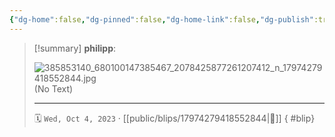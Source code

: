 ```yaml
---
{"dg-home":false,"dg-pinned":false,"dg-home-link":false,"dg-publish":true,"tags":["dgblip"],"disabled rules":["yaml-title","yaml-title-alias","file-name-heading"],"title":"philipp on instagram @ 2023-10-04","created-date":"2023-10-04T11:00:00","updated-date":"2025-05-02T17:43:08","dg-path":"blips/17974279418552844.md","permalink":"/blips/17974279418552844/","dgPassFrontmatter":true}
---
```


> [!summary] **philipp**:
>
> ![385853140_680100147385467_2078425877261207412_n_17974279418552844.jpg](/img/user/attachments/385853140_680100147385467_2078425877261207412_n_17974279418552844.jpg)
> (No Text)
> - - -
>
> 🗓️ `Wed, Oct 4, 2023` · [[public/blips/17974279418552844\|🔗]]
{ #blip}

